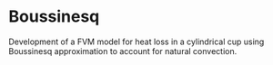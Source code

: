 # Boussinesq
Development of a FVM model for heat loss in a cylindrical cup using Boussinesq approximation to account for natural convection.
